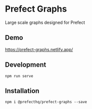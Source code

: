 # Prefect Graphs
Large scale graphs designed for Prefect

## Demo
https://prefect-graphs.netlify.app/

## Development
```
npm run serve
```

## Installation
```
npm i @prefecthq/prefect-graphs --save
```
